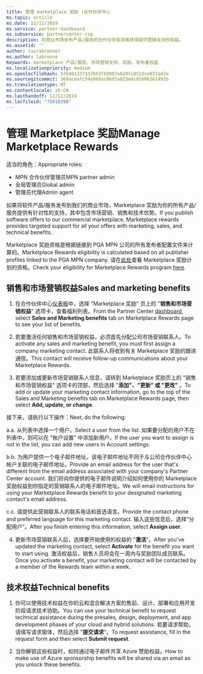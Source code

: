 ```yaml
---
title: 管理 marketplace 奖励 |合作伙伴中心
ms.topic: article
ms.date: 12/11/2019
ms.service: partner-dashboard
ms.subservice: partnercenter-csp
description: 向商业市场发布产品/服务的合作伙伴有资格获得提供营销支持的权益。
ms.assetid: ''
author: laurabrenner
ms.author: labrenne
Keywords: marketplace 产品/服务、市场营销支持、奖励、发布者权益
ms.localizationpriority: medium
ms.openlocfilehash: 576401337337693f69987e620fc852dce837ad2e
ms.sourcegitcommit: 369aceafc54e960ac0bd3a023edc85b06361492b
ms.translationtype: MT
ms.contentlocale: zh-CN
ms.lasthandoff: 12/12/2019
ms.locfileid: "75010398"
---
```

# <a name="manage-marketplace-rewards"></a><span data-ttu-id="9bf59-104">管理 Marketplace 奖励</span><span class="sxs-lookup"><span data-stu-id="9bf59-104">Manage Marketplace Rewards</span></span>

<span data-ttu-id="9bf59-105">适当的角色：</span><span class="sxs-lookup"><span data-stu-id="9bf59-105">Appropriate roles:</span></span>

- <span data-ttu-id="9bf59-106">MPN 合作伙伴管理员</span><span class="sxs-lookup"><span data-stu-id="9bf59-106">MPN partner admin</span></span>
- <span data-ttu-id="9bf59-107">全局管理员</span><span class="sxs-lookup"><span data-stu-id="9bf59-107">Global admin</span></span>
- <span data-ttu-id="9bf59-108">管理员代理</span><span class="sxs-lookup"><span data-stu-id="9bf59-108">Admin agent</span></span>

<span data-ttu-id="9bf59-109">如果将软件产品/服务发布到我们的商业市场，Marketplace 奖励为你的所有产品/服务提供有针对性的支持，其中包含市场营销、销售和技术优势。</span><span class="sxs-lookup"><span data-stu-id="9bf59-109">If you  publish software offers to our commercial marketplace, Marketplace rewards provides targeted support for all your offers with marketing, sales, and technical benefits.</span></span> 

<span data-ttu-id="9bf59-110">Marketplace 奖励资格是根据链接到 PGA MPN 公司的所有发布者配置文件来计算的。</span><span class="sxs-lookup"><span data-stu-id="9bf59-110">Marketplace Rewards eligibility is calculated based on all publisher profiles linked to the PGA MPN company.</span></span> <span data-ttu-id="9bf59-111">请在[此处](https://partner.microsoft.com/dashboard/mpn/program/commercialmarketplace)查看 Marketplace 奖励计划的资格。</span><span class="sxs-lookup"><span data-stu-id="9bf59-111">Check your eligibility for Marketplace Rewards program [here](https://partner.microsoft.com/dashboard/mpn/program/commercialmarketplace).</span></span> 


## <a name="sales-and-marketing-benefits"></a><span data-ttu-id="9bf59-112">销售和市场营销权益</span><span class="sxs-lookup"><span data-stu-id="9bf59-112">Sales and marketing benefits</span></span>

1. <span data-ttu-id="9bf59-113">在合作伙伴中心[仪表板](https://partner.microsoft.com/dashboard)中，选择 "Marketplace 奖励" 页上的 "**销售和市场营销权益**" 选项卡，查看福利列表。</span><span class="sxs-lookup"><span data-stu-id="9bf59-113">From the Partner Center [dashboard](https://partner.microsoft.com/dashboard), select **Sales and Marketing benefits** tab on Marketplace Rewards page to see your list of benefits.</span></span> 

2. <span data-ttu-id="9bf59-114">若要激活任何销售和市场营销权益，必须首先分配公司市场营销联系人。</span><span class="sxs-lookup"><span data-stu-id="9bf59-114">To activate any sales and marketing benefit, you must first assign a company marketing contact.</span></span> <span data-ttu-id="9bf59-115">此联系人将收到有关 Marketplace 奖励的跟进通信。</span><span class="sxs-lookup"><span data-stu-id="9bf59-115">This contact will receive follow-up communications about your Marketplace Rewards.</span></span>

3. <span data-ttu-id="9bf59-116">若要添加或更新市场营销联系人信息，请转到 Marketplace 奖励页上的 "销售和市场营销权益" 选项卡的顶部，然后选择 "**添加"、"更新" 或 "更改"** 。</span><span class="sxs-lookup"><span data-stu-id="9bf59-116">To add or update your marketing contact information, go to the top of the Sales and Marketing benefits tab on Marketplace Rewards page, then select **Add, update, or change**.</span></span> 

<span data-ttu-id="9bf59-117">接下来，请执行以下操作：</span><span class="sxs-lookup"><span data-stu-id="9bf59-117">Next, do the following:</span></span>

<span data-ttu-id="9bf59-118">a.</span><span class="sxs-lookup"><span data-stu-id="9bf59-118">a.</span></span> <span data-ttu-id="9bf59-119">从列表中选择一个用户。</span><span class="sxs-lookup"><span data-stu-id="9bf59-119">Select a user from the list.</span></span> <span data-ttu-id="9bf59-120">如果要分配的用户不在列表中，则可以在 "帐户设置" 中添加新用户。</span><span class="sxs-lookup"><span data-stu-id="9bf59-120">If the user you want to assign is not in the list, you can add new users in Account settings.</span></span>

<span data-ttu-id="9bf59-121">b.</span><span class="sxs-lookup"><span data-stu-id="9bf59-121">b.</span></span> <span data-ttu-id="9bf59-122">为用户提供一个电子邮件地址，该电子邮件地址不同于与公司合作伙伴中心帐户关联的电子邮件地址。</span><span class="sxs-lookup"><span data-stu-id="9bf59-122">Provide an email address for the user that's different from the email address associated with your company's Partner Center account.</span></span> <span data-ttu-id="9bf59-123">我们将向你提供的电子邮件说明介绍如何使用你的 Marketplace 奖励权益到你指定的营销联系人的电子邮件地址。</span><span class="sxs-lookup"><span data-stu-id="9bf59-123">We will email instructions for using your Marketplace Rewards benefit to your designated marketing contact's email address.</span></span>

<span data-ttu-id="9bf59-124">c.</span><span class="sxs-lookup"><span data-stu-id="9bf59-124">c.</span></span> <span data-ttu-id="9bf59-125">请提供此营销联系人的联系电话和首选语言。</span><span class="sxs-lookup"><span data-stu-id="9bf59-125">Provide the contact phone and preferred language for this marketing contact.</span></span> <span data-ttu-id="9bf59-126">输入这些信息后，选择“分配用户”。</span><span class="sxs-lookup"><span data-stu-id="9bf59-126">After you finish entering this information, select **Assign user**.</span></span>

4. <span data-ttu-id="9bf59-127">更新市场营销联系人后，选择要开始使用的权益的 "**激活**"。</span><span class="sxs-lookup"><span data-stu-id="9bf59-127">After you’ve updated the marketing contact, select **Activate** for the benefit you want to start using.</span></span> <span data-ttu-id="9bf59-128">激活权益后，销售人员将会在一周内与奖励团队成员联系。</span><span class="sxs-lookup"><span data-stu-id="9bf59-128">Once you activate a benefit, your marketing contact will be contacted by a member of the Rewards team within a week.</span></span>

## <a name="technical-benefits"></a><span data-ttu-id="9bf59-129">技术权益</span><span class="sxs-lookup"><span data-stu-id="9bf59-129">Technical benefits</span></span>

1. <span data-ttu-id="9bf59-130">你可以使用技术权益在你的云和混合解决方案的售前、设计、部署和应用开发阶段请求技术协助。</span><span class="sxs-lookup"><span data-stu-id="9bf59-130">You can use your technical benefit to request technical assistance during the presales, design, deployment, and app development phases of your cloud and hybrid solutions.</span></span> <span data-ttu-id="9bf59-131">若要请求帮助，请填写请求窗体，然后选择 "**提交请求**"。</span><span class="sxs-lookup"><span data-stu-id="9bf59-131">To request assistance, fill in the request form and then select **Submit request**.</span></span>

2. <span data-ttu-id="9bf59-132">当你解锁这些权益时，如何通过电子邮件共享 Azure 赞助权益。</span><span class="sxs-lookup"><span data-stu-id="9bf59-132">How to make use of Azure sponsorship benefits will be shared via an email as you unlock these benefits.</span></span> 

